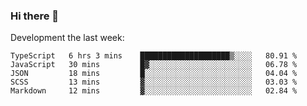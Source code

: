 ### Hi there 👋

Development the last week:
<!--START_SECTION:waka-->

```text
TypeScript   6 hrs 3 mins    ████████████████████▒░░░░   80.91 %
JavaScript   30 mins         █▓░░░░░░░░░░░░░░░░░░░░░░░   06.78 %
JSON         18 mins         █░░░░░░░░░░░░░░░░░░░░░░░░   04.04 %
SCSS         13 mins         ▓░░░░░░░░░░░░░░░░░░░░░░░░   03.03 %
Markdown     12 mins         ▓░░░░░░░░░░░░░░░░░░░░░░░░   02.84 %
```

<!--END_SECTION:waka-->

<!--
**JASONPANGGO/jasonpanggo** is a ✨ _special_ ✨ repository because its `README.md` (this file) appears on your GitHub profile.

Here are some ideas to get you started:

- 🔭 I’m currently working on ...
- 🌱 I’m currently learning ...
- 👯 I’m looking to collaborate on ...
- 🤔 I’m looking for help with ...
- 💬 Ask me about ...
- 📫 How to reach me: ...
- 😄 Pronouns: ...
- ⚡ Fun fact: ...
-->
